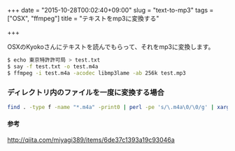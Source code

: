 +++
date = "2015-10-28T00:02:40+09:00"
slug = "text-to-mp3"
tags = ["OSX", "ffmpeg"]
title = "テキストをmp3に変換する"

+++

OSXのKyokoさんにテキストを読んでもらって、それをmp3に変換します。

```sh
$ echo 東京特許許可局 > test.txt
$ say -f test.txt -o test.m4a
$ ffmpeg -i test.m4a -acodec libmp3lame -ab 256k test.mp3
```

<!--more-->

### ディレクトリ内のファイルを一度に変換する場合

```sh
find . -type f -name "*.m4a" -print0 | perl -pe 's/\.m4a\0/\0/g' | xargs -0 -I% ffmpeg -i %.mp4 -acodec libmp3lame -ab 256k %.mp3
```

#### 参考

http://qiita.com/miyagi389/items/6de37c1393a19c93046a
